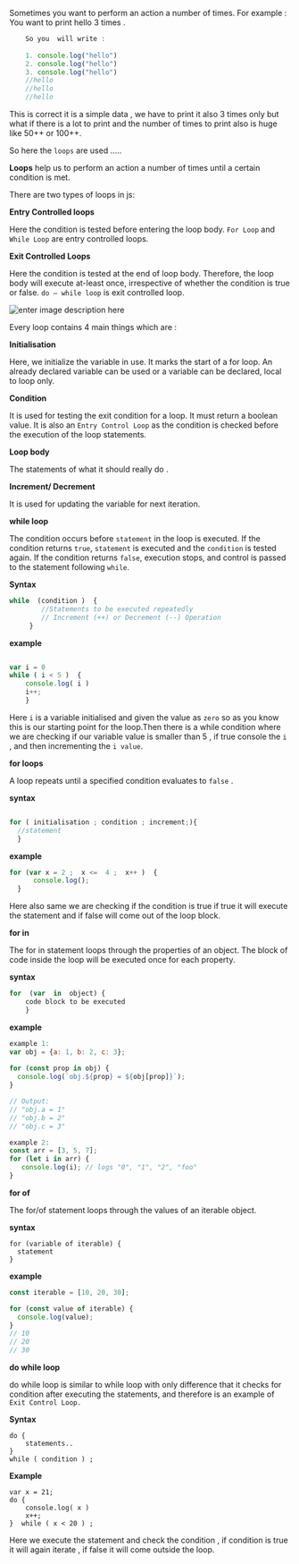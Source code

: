 Sometimes you want to perform an action a number of times. 
For example : You want to print hello 3 times .
```js
	So you  will write : 
	
	1. console.log("hello")
	2. console.log("hello")
	3. console.log("hello")
	//hello
	//hello
	//hello
```
This is correct it is a  simple data  , we have to print it also 3 times only but what if there is a lot to print and the number of times to print also is huge like 50++ or 100++.

So here the `loops` are used .....

**Loops** 
help us to perform an action a number of times until a certain condition is met.


There are two types of loops  in js:

**Entry Controlled loops**

Here the   condition is tested before entering the loop body. ``For Loop`` and ``While Loop`` are entry controlled loops.

**Exit Controlled Loops**

Here the  condition is tested  at the end of loop body. Therefore, the loop body will execute at-least once, irrespective of whether the  condition is true or false. ``do – while loop`` is exit controlled loop.

![enter image description here](https://3.bp.blogspot.com/-7bYlZxBBB1U/WwRQN6cguJI/AAAAAAAAACA/BoA1fWJYTfEfnJ9rt4cZne4SBmR9l_OiACLcBGAs/s1600/slide_3.jpg)

Every loop contains 4 main things which are :

**Initialisation**

Here, we initialize the variable in use. It marks the start of a for loop. An already declared variable can be used or a variable can be declared, local to loop only.

**Condition**

It is used for testing the exit condition for a loop. It must return a boolean value. It is also an ``Entry Control Loop`` as the condition is checked before  the execution of the loop statements.

**Loop body**

The statements of what it should really do .

**Increment/ Decrement**

It is used for updating the variable for next iteration.

**while loop**


The condition occurs before  `statement` in the loop is executed. If the condition returns `true`, `statement` is executed and the `condition` is tested again. If the condition returns `false`, execution stops, and control is passed to the statement following `while`.

**Syntax**

```js
while  (condition )  {  
		//Statements to be executed repeatedly  
		// Increment (++) or Decrement (--) Operation  
	 }
```

**example**

```js

var i = 0
while ( i < 5 )  {
    console.log( i )
    i++;
	}
```
Here  `i` is a variable initialised and given the value as `zero` so as you know this is our starting point for the loop.Then there is a while condition where we are checking if our variable value is smaller than 5 , if true console the `i` , and then incrementing   the `i value`.

**for loops**

A  loop repeats until a specified condition evaluates to `false` .

**syntax**

```js

for ( initialisation ; condition ; increment;){
  //statement
  }
 ```
  **example**
  
  ``` js
  for (var x = 2 ;  x <=  4 ;  x++ )  {
		console.log();
	}
```
Here also same we are checking if the condition is true if true it will execute the statement and if false will come out of the loop block.

**for in**

The for in statement loops through the properties of an object.
The block of code inside the loop will be executed once for each property.

**syntax**

```js
for  (var  in  object) {  
	code block to be executed  
	}
```
**example**

```js
example 1:
var obj = {a: 1, b: 2, c: 3};
    
for (const prop in obj) {
  console.log(`obj.${prop} = ${obj[prop]}`);
}

// Output:
// "obj.a = 1"
// "obj.b = 2"
// "obj.c = 3"
```
```js
example 2:
const arr = [3, 5, 7];
for (let i in arr) {
   console.log(i); // logs "0", "1", "2", "foo"
}
```

**for of**

The for/of statement loops through the values of an iterable object.

**syntax**

```
for (variable of iterable) {
  statement
}  
```
**example**

```js
const iterable = [10, 20, 30];

for (const value of iterable) {
  console.log(value);
}
// 10
// 20
// 30
```

  **do while loop**
  
 
 do while loop is similar to while loop with only difference that it checks for condition after executing the statements, and therefore is an example of `Exit Control Loop.`

**Syntax**

```
do {
    statements..
}
while ( condition ) ;
```
**Example**

```
var x = 21;
do {
	console.log( x )
	x++;
}  while ( x < 20 ) ;
```
Here we execute  the statement and check the condition , if condition is true it will again iterate , if false it will come outside the loop.

